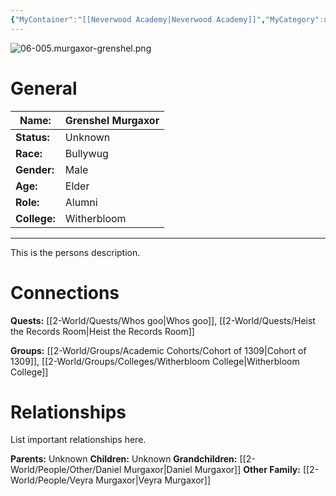 ```yaml
---
{"MyContainer":"[[Neverwood Academy|Neverwood Academy]]","MyCategory":null,"image":"06-005.murgaxor-grenshel.png","tags":["Category/People"],"obsidianUIMode":"preview","aliases":null,"NoteStatus":"❓","char_status":"Unknown","char_race":"Bullywug","char_gender":"Male","char_role":"Alumni","char_college":"Witherbloom","char_items":null,"char_age":"Elder","parents":null,"children":null,"enemies":null,"allies":null,"siblings":null,"partner":null,"Connected_Quests":["[[2-World/Quests/Whos goo.md|Whos goo]]","[[2-World/Quests/Heist the Records Room.md|Heist the Records Room]]"],"Connected_Groups":["[[Cohort of 1309|Cohort of 1309]]","[[Witherbloom College|Witherbloom College]]"],"grandchildren":["Daniel Murgaxor"],"dg-publish":true,"dg-path":"World/People/Other/Grenshel Murgaxor.md","permalink":"/world/people/other/grenshel-murgaxor/","dgPassFrontmatter":true,"updated":"2025-10-03T13:55:28.000+01:00"}
---
```



![06-005.murgaxor-grenshel.png](/img/user/z_Assets/character_art/NPCs/06-005.murgaxor-grenshel.png)
# General


| Name:        | Grenshel Murgaxor |
| ------------ | ----------------- |
| **Status:**  | Unknown           |
| **Race:**    | Bullywug          |
| **Gender:**  | Male              |
| **Age:**     | Elder             |
| **Role:**    | Alumni            |
| **College:** | Witherbloom       |


---

This is the persons description. 


# Connections


**Quests:** [[2-World/Quests/Whos goo\|Whos goo]], [[2-World/Quests/Heist the Records Room\|Heist the Records Room]]

**Groups:** [[2-World/Groups/Academic Cohorts/Cohort of 1309\|Cohort of 1309]], [[2-World/Groups/Colleges/Witherbloom College\|Witherbloom College]]


# Relationships

List important relationships here. 

**Parents:** Unknown
**Children:** Unknown
**Grandchildren:** [[2-World/People/Other/Daniel Murgaxor\|Daniel Murgaxor]]
**Other Family:** [[2-World/People/Veyra Murgaxor\|Veyra Murgaxor]]